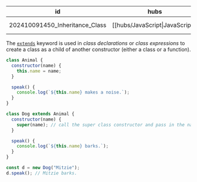 
| id                             | hubs                            | source                                                                                |
| ------------------------------ | ------------------------------- | ------------------------------------------------------------------------------------- |
| 202410091450_Inheritance_Class | [[hubs/JavaScript\|JavaScript]] | https://developer.mozilla.org/en-US/docs/Web/JavaScript/Reference/Classes#inheritance |
The [`extends`](https://developer.mozilla.org/en-US/docs/Web/JavaScript/Reference/Classes/extends) keyword is used in _class declarations_ or _class expressions_ to create a class as a child of another constructor (either a class or a function).
```js
class Animal {
  constructor(name) {
    this.name = name;
  }

  speak() {
    console.log(`${this.name} makes a noise.`);
  }
}

class Dog extends Animal {
  constructor(name) {
    super(name); // call the super class constructor and pass in the name parameter
  }

  speak() {
    console.log(`${this.name} barks.`);
  }
}

const d = new Dog("Mitzie");
d.speak(); // Mitzie barks.

```